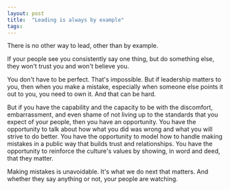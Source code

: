 ```yaml
---
layout: post
title:  "Leading is always by example"
tags: 
---
```


There is no other way to lead, other than by example.

If your people see you consistently say one thing, but do something else, they won't trust you and won't believe you.

You don't have to be perfect. That's impossible. But if leadership matters to you, then when you make a mistake, especially when someone else points it out to you, you need to own it. And that can be hard.

But if you have the capability and the capacity to be with the discomfort, embarrassment, and even shame of not living up to the standards that you expect of your people, then you have an opportunity. You have the opportunity to talk about how what you did was wrong and what you will strive to do better. You have the opportunity to model how to handle making mistakes in a public way that builds trust and relationships. You have the opportunity to reinforce the culture's values by showing, in word and deed, that they matter.

Making mistakes is unavoidable. It's what we do next that matters. And whether they say anything or not, your people are watching.